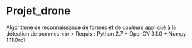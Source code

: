 # Projet_drone
Algorithme de reconnaissance de formes et de couleurs appliqué à la détection de pommes.<br \>
Requis : Python 2.7 + OpenCV 3.1.0 + Numpy 1.11.0rc1
